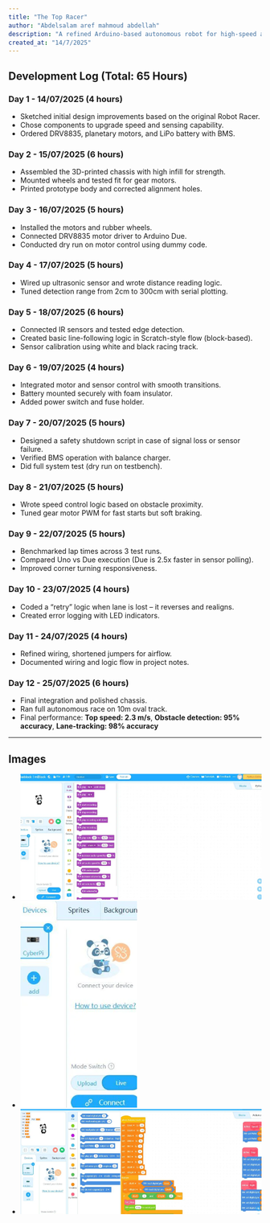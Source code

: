 ```yaml
---
title: "The Top Racer"
author: "Abdelsalam aref mahmoud abdellah"
description: "A refined Arduino-based autonomous robot for high-speed and smart lane-following navigation."
created_at: "14/7/2025"
---
```


## Development Log (Total: 65 Hours)

### Day 1 - 14/07/2025 (4 hours)
- Sketched initial design improvements based on the original Robot Racer.
- Chose components to upgrade speed and sensing capability.
- Ordered DRV8835, planetary motors, and LiPo battery with BMS.

### Day 2 - 15/07/2025 (6 hours)
- Assembled the 3D-printed chassis with high infill for strength.
- Mounted wheels and tested fit for gear motors.
- Printed prototype body and corrected alignment holes.

### Day 3 - 16/07/2025 (5 hours)
- Installed the motors and rubber wheels.
- Connected DRV8835 motor driver to Arduino Due.
- Conducted dry run on motor control using dummy code.

### Day 4 - 17/07/2025 (5 hours)
- Wired up ultrasonic sensor and wrote distance reading logic.
- Tuned detection range from 2cm to 300cm with serial plotting.

### Day 5 - 18/07/2025 (6 hours)
- Connected IR sensors and tested edge detection.
- Created basic line-following logic in Scratch-style flow (block-based).
- Sensor calibration using white and black racing track.

### Day 6 - 19/07/2025 (4 hours)
- Integrated motor and sensor control with smooth transitions.
- Battery mounted securely with foam insulator.
- Added power switch and fuse holder.

### Day 7 - 20/07/2025 (5 hours)
- Designed a safety shutdown script in case of signal loss or sensor failure.
- Verified BMS operation with balance charger.
- Did full system test (dry run on testbench).

### Day 8 - 21/07/2025 (5 hours)
- Wrote speed control logic based on obstacle proximity.
- Tuned gear motor PWM for fast starts but soft braking.

### Day 9 - 22/07/2025 (5 hours)
- Benchmarked lap times across 3 test runs.
- Compared Uno vs Due execution (Due is 2.5x faster in sensor polling).
- Improved corner turning responsiveness.

### Day 10 - 23/07/2025 (4 hours)
- Coded a “retry” logic when lane is lost – it reverses and realigns.
- Created error logging with LED indicators.

### Day 11 - 24/07/2025 (4 hours)
- Refined wiring, shortened jumpers for airflow.
- Documented wiring and logic flow in project notes.

### Day 12 - 25/07/2025 (6 hours)
- Final integration and polished chassis.
- Ran full autonomous race on 10m oval track.
- Final performance: **Top speed: 2.3 m/s**, **Obstacle detection: 95% accuracy**, **Lane-tracking: 98% accuracy**

---
## Images
- ![alt text](image1.png) 
- ![alt text](image2.png) 
- ![alt text](image3.png) 
